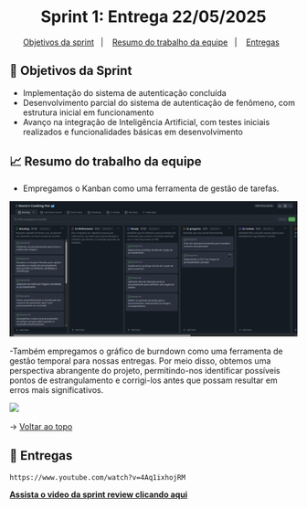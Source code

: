 <span id="topo">

<h1 align="center">Sprint 1: Entrega 22/05/2025</h1>

<p align="center">
    <a href="#objetivos">Objetivos da sprint</a> &nbsp |&nbsp &nbsp
    <a href="#Resumo do trabalho da equipe">Resumo do trabalho da equipe</a> &nbsp |&nbsp &nbsp
    <a href="#entregas">Entregas</a> &nbsp 

</p>


<span id="objetivos">
    
## :dart: Objetivos da Sprint
- Implementação do sistema de autenticação concluída  
- Desenvolvimento parcial do sistema de autenticação de fenômeno, com estrutura inicial em funcionamento
- Avanço na integração de Inteligência Artificial, com testes iniciais realizados e funcionalidades básicas em desenvolvimento


<span id="Resumo do trabalho da equipe">
    
## :chart_with_upwards_trend: Resumo do trabalho da equipe


- Empregamos o Kanban como uma ferramenta de gestão de tarefas.

<img src="https://github.com/noctagroup/firetrack/blob/Doc/img/Kanban.jpg" /> 


-Também empregamos o gráfico de burndown como uma ferramenta de gestão temporal para nossas entregas. Por meio disso, obtemos uma perspectiva abrangente do projeto, permitindo-nos identificar possíveis pontos de estrangulamento e corrigi-los antes que possam resultar em erros mais significativos.

<img src="https://github.com/TerraGeoManager/TerraGeoManager/blob/main/img/RS/b78ca114-d689-415d-a224-d41f97a78a47.jpg" /> 






→ [Voltar ao topo](#topo)
    
<span id="entregas">
        
## :rocket: Entregas
```
https://www.youtube.com/watch?v=4Aq1ixhojRM
```
<a href="https://www.youtube.com/watch?v=4Aq1ixhojRM"><strong>Assista o video da sprint review clicando aqui </strong></a> 

